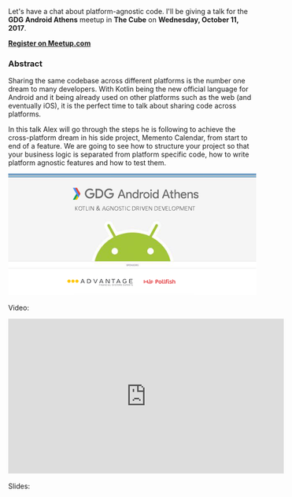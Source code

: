 Let's have a chat about platform-agnostic code. I'll be giving a talk for the **GDG Android Athens** meetup in **The Cube** on **Wednesday, October 11, 2017**.

[**Register on Meetup.com**](https://www.meetup.com/GDG-Android-Athens/events/243355431/)

### Abstract

Sharing the same codebase across different platforms is the number one dream to many developers. With Kotlin being the new official language for Android and it being already used on other platforms such as the web (and eventually iOS), it is the perfect time to talk about sharing code across platforms.

In this talk Alex will go through the steps he is following to achieve the cross-platform dream in his side project, Memento Calendar, from start to end of a feature. We are going to see how to structure your project so that your business logic is separated from platform specific code, how to write platform agnostic features and how to test them.

[![GDG Adroid Athens](https://raw.githubusercontent.com/alexstyl/alexstyl.github.io/master/images/gdg_android_athens_platform_agnostic.png)](https://www.meetup.com/GDG-Android-Athens/events/243355431/)

Video:
<iframe width="560" height="315" src="https://www.youtube.com/embed/X318-L2dYZ8?rel=0&amp;start=282" frameborder="0" allowfullscreen></iframe>

Slides:
<script async class="speakerdeck-embed" data-id="99ab50ccfb17401894b5f7142358d7ec" data-ratio="1.77777777777778" src="//speakerdeck.com/assets/embed.js"></script>
